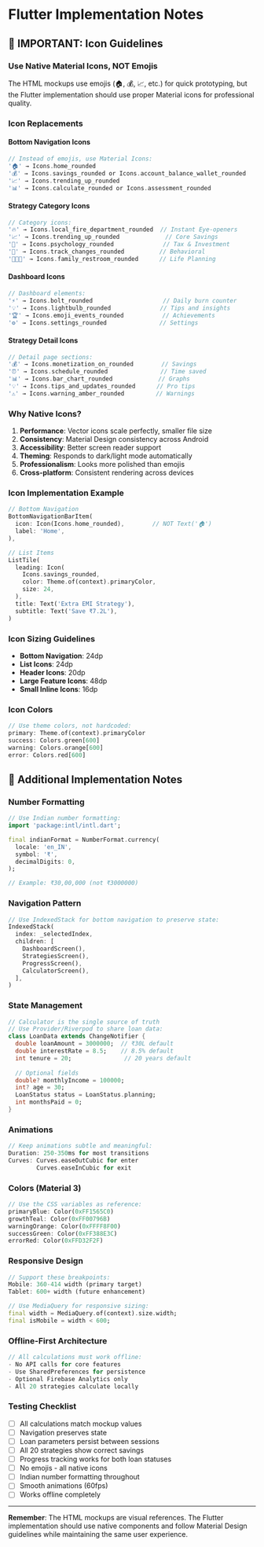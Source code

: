 # Flutter Implementation Notes

## 🎨 IMPORTANT: Icon Guidelines

### Use Native Material Icons, NOT Emojis

The HTML mockups use emojis (🏠, 💰, 📈, etc.) for quick prototyping, but the Flutter implementation should use proper Material icons for professional quality.

### Icon Replacements

#### Bottom Navigation Icons
```dart
// Instead of emojis, use Material Icons:
'🏠' → Icons.home_rounded
'💰' → Icons.savings_rounded or Icons.account_balance_wallet_rounded
'📈' → Icons.trending_up_rounded
'📊' → Icons.calculate_rounded or Icons.assessment_rounded
```

#### Strategy Category Icons
```dart
// Category icons:
'🔥' → Icons.local_fire_department_rounded  // Instant Eye-openers
'📈' → Icons.trending_up_rounded             // Core Savings
'🧠' → Icons.psychology_rounded              // Tax & Investment
'🎯' → Icons.track_changes_rounded          // Behavioral
'👨‍👩‍👧' → Icons.family_restroom_rounded      // Life Planning
```

#### Dashboard Icons
```dart
// Dashboard elements:
'⚡' → Icons.bolt_rounded                    // Daily burn counter
'💡' → Icons.lightbulb_rounded              // Tips and insights
'🏆' → Icons.emoji_events_rounded           // Achievements
'⚙️' → Icons.settings_rounded               // Settings
```

#### Strategy Detail Icons
```dart
// Detail page sections:
'💰' → Icons.monetization_on_rounded        // Savings
'⏰' → Icons.schedule_rounded               // Time saved
'📊' → Icons.bar_chart_rounded             // Graphs
'💡' → Icons.tips_and_updates_rounded      // Pro tips
'⚠️' → Icons.warning_amber_rounded         // Warnings
```

### Why Native Icons?

1. **Performance**: Vector icons scale perfectly, smaller file size
2. **Consistency**: Material Design consistency across Android
3. **Accessibility**: Better screen reader support
4. **Theming**: Responds to dark/light mode automatically
5. **Professionalism**: Looks more polished than emojis
6. **Cross-platform**: Consistent rendering across devices

### Icon Implementation Example

```dart
// Bottom Navigation
BottomNavigationBarItem(
  icon: Icon(Icons.home_rounded),        // NOT Text('🏠')
  label: 'Home',
),

// List Items
ListTile(
  leading: Icon(
    Icons.savings_rounded,
    color: Theme.of(context).primaryColor,
    size: 24,
  ),
  title: Text('Extra EMI Strategy'),
  subtitle: Text('Save ₹7.2L'),
)
```

### Icon Sizing Guidelines

- **Bottom Navigation**: 24dp
- **List Icons**: 24dp
- **Header Icons**: 20dp
- **Large Feature Icons**: 48dp
- **Small Inline Icons**: 16dp

### Icon Colors

```dart
// Use theme colors, not hardcoded:
primary: Theme.of(context).primaryColor
success: Colors.green[600]
warning: Colors.orange[600]
error: Colors.red[600]
```

## 📱 Additional Implementation Notes

### Number Formatting
```dart
// Use Indian number formatting:
import 'package:intl/intl.dart';

final indianFormat = NumberFormat.currency(
  locale: 'en_IN',
  symbol: '₹',
  decimalDigits: 0,
);

// Example: ₹30,00,000 (not ₹3000000)
```

### Navigation Pattern
```dart
// Use IndexedStack for bottom navigation to preserve state:
IndexedStack(
  index: _selectedIndex,
  children: [
    DashboardScreen(),
    StrategiesScreen(),
    ProgressScreen(),
    CalculatorScreen(),
  ],
)
```

### State Management
```dart
// Calculator is the single source of truth
// Use Provider/Riverpod to share loan data:
class LoanData extends ChangeNotifier {
  double loanAmount = 3000000;  // ₹30L default
  double interestRate = 8.5;    // 8.5% default
  int tenure = 20;               // 20 years default
  
  // Optional fields
  double? monthlyIncome = 100000;
  int? age = 30;
  LoanStatus status = LoanStatus.planning;
  int monthsPaid = 0;
}
```

### Animations
```dart
// Keep animations subtle and meaningful:
Duration: 250-350ms for most transitions
Curves: Curves.easeOutCubic for enter
        Curves.easeInCubic for exit
```

### Colors (Material 3)
```dart
// Use the CSS variables as reference:
primaryBlue: Color(0xFF1565C0)
growthTeal: Color(0xFF00796B)
warningOrange: Color(0xFFFF8F00)
successGreen: Color(0xFF388E3C)
errorRed: Color(0xFFD32F2F)
```

### Responsive Design
```dart
// Support these breakpoints:
Mobile: 360-414 width (primary target)
Tablet: 600+ width (future enhancement)

// Use MediaQuery for responsive sizing:
final width = MediaQuery.of(context).size.width;
final isMobile = width < 600;
```

### Offline-First Architecture
```dart
// All calculations must work offline:
- No API calls for core features
- Use SharedPreferences for persistence
- Optional Firebase Analytics only
- All 20 strategies calculate locally
```

### Testing Checklist
- [ ] All calculations match mockup values
- [ ] Navigation preserves state
- [ ] Loan parameters persist between sessions
- [ ] All 20 strategies show correct savings
- [ ] Progress tracking works for both loan statuses
- [ ] No emojis - all native icons
- [ ] Indian number formatting throughout
- [ ] Smooth animations (60fps)
- [ ] Works offline completely

---

**Remember**: The HTML mockups are visual references. The Flutter implementation should use native components and follow Material Design guidelines while maintaining the same user experience.